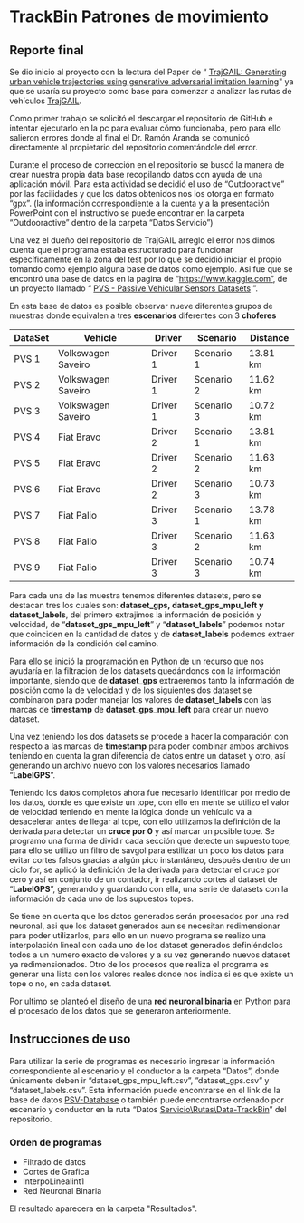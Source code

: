 # TrackBin Patrones de movimiento
## Reporte final 

Se dio inicio al proyecto con la lectura del Paper de “ [TrajGAIL: Generating urban vehicle trajectories using generative adversarial imitation learning](https://www.sciencedirect.com/science/article/abs/pii/S0968090X21001121?via%3Dihub "Paper del repositorio")" ya que se usaría su proyecto como base para comenzar a analizar las rutas de vehículos [TrajGAIL](https://github.com/benchoi93/TrajGAIL "Repositorio").

Como primer trabajo se solicitó el descargar el repositorio de GitHub e intentar ejecutarlo en la pc para evaluar cómo funcionaba, pero para ello salieron errores donde al final el Dr. Ramón Aranda se comunicó directamente al propietario del repositorio comentándole del error.

Durante el proceso de corrección en el repositorio se buscó la manera de crear nuestra propia data base recopilando datos con ayuda de una aplicación móvil. Para esta actividad se decidió el uso de “Outdooractive” por las facilidades y que los datos obtenidos nos los otorga en formato “gpx”. (la información correspondiente a la cuenta y a la presentación PowerPoint con el instructivo se puede encontrar en la carpeta “Outdooractive” dentro de la carpeta “Datos Servicio”)

Una vez el dueño del repositorio de TrajGAIL arreglo el error nos dimos cuenta que el programa estaba estructurado para funcionar específicamente en la zona del test por lo que se decidió iniciar el propio tomando como ejemplo alguna base de datos como ejemplo. Asi fue que se encontró una base de datos en la pagina de “https://www.kaggle.com”, de un proyecto llamado “ [PVS - Passive Vehicular Sensors Datasets](https://www.kaggle.com/jefmenegazzo/pvs-passive-vehicular-sensors-datasets "Database") ”. 

En esta base de datos es posible observar nueve diferentes grupos de muestras donde equivalen a tres **escenarios** diferentes con 3 **choferes**

|DataSet		|Vehicle		|Driver		|Scenario	|Distance|
|---------        |--------         |--------         |-------    |--------|
|PVS 1	|Volkswagen Saveiro	|Driver 1	      |Scenario 1	|13.81 km|
|PVS 2	|Volkswagen Saveiro	|Driver 1	      |Scenario 2	|11.62 km|
|PVS 3	|Volkswagen Saveiro	|Driver 1	      |Scenario 3	|10.72 km|
|PVS 4	|Fiat Bravo	            |Driver 2	      |Scenario 1	|13.81 km|
|PVS 5	|Fiat Bravo	      	|Driver 2	      |Scenario 2	|11.63 km|
|PVS 6	|Fiat Bravo	      	|Driver 2	      |Scenario 3	|10.73 km|
|PVS 7	|Fiat Palio	      	|Driver 3	      |Scenario 1	|13.78 km|
|PVS 8	|Fiat Palio	      	|Driver 3	      |Scenario 2	|11.63 km|
|PVS 9	|Fiat Palio	      	|Driver 3	      |Scenario 3	|10.74 km|

Para cada una de las muestra tenemos diferentes datasets, pero se destacan tres los cuales son: **dataset_gps, dataset_gps_mpu_left y dataset_labels**, del primero extrajimos la información de posición y velocidad, de “**dataset_gps_mpu_left**” y “**dataset_labels**” podemos notar que coinciden en la cantidad de datos y de **dataset_labels** podemos extraer información de la condición del camino.

Para ello se inició la programación en Python de un recurso que nos ayudaría en la filtración de los datasets quedándonos con la información importante, siendo que de **dataset_gps** extraeremos tanto la información de posición como la de velocidad y de los siguientes dos dataset se combinaron para poder manejar los valores de **dataset_labels** con las marcas de **timestamp** de **dataset_gps_mpu_left** para crear un nuevo dataset.

Una vez teniendo los dos datasets se procede a hacer la comparación con respecto a las marcas de **timestamp** para poder combinar ambos archivos teniendo en cuenta la gran diferencia de datos entre un dataset y otro, así generando un archivo nuevo con los valores necesarios llamado “**LabelGPS**”.

Teniendo los datos completos ahora fue necesario identificar por medio de los datos, donde es que existe un tope, con ello en mente se utilizo el valor de velocidad teniendo en mente la lógica donde un vehículo va a desacelerar antes de llegar al tope, con ello utilizamos la definición de la derivada para detectar un **cruce por 0** y así marcar un posible tope. Se programo una forma de dividir cada sección que detecte un supuesto tope, para ello se utilizo un filtro de savgol para estilizar un poco los datos para evitar cortes falsos gracias a algún pico instantáneo, después dentro de un ciclo for, se aplicó la definición de la derivada para detectar el cruce por cero y así en conjunto de un contador, ir realizando cortes al dataset de “**LabelGPS**”, generando y guardando con ella, una serie de datasets con la información de cada uno de los supuestos topes.

Se tiene en cuenta que los datos generados serán procesados por una red neuronal, asi que los dataset generados aun se necesitan redimensionar para poder utilizarlos, para ello en un nuevo programa se realizo una interpolación lineal con cada uno de los dataset generados definiéndolos todos a un numero exacto de valores y a su vez generando nuevos dataset ya redimensionados. Otro de los procesos que realiza el programa es generar una lista con los valores reales donde nos indica si es que existe un tope o no, en cada dataset.

Por ultimo se planteó el diseño de una **red neuronal binaria** en Python para el procesado de los datos que se generaron anteriormente.

## Instrucciones de uso
Para utilizar la serie de programas es necesario ingresar la información correspondiente al escenario y el conductor a la carpeta “Datos”, donde únicamente deben ir “dataset_gps_mpu_left.csv”, ”dataset_gps.csv” y “dataset_labels.csv”.
Esta información puede encontrarse en el link de la base de datos [PSV-Database](https://www.kaggle.com/jefmenegazzo/pvs-passive-vehicular-sensors-datasets)  o también puede encontrarse ordenado por escenario y conductor en la ruta “Datos [Servicio\Rutas\Data-TrackBin](Servicio\Rutas\Data-TrackBin)” del repositorio.

### Orden de programas

- Filtrado de datos
- Cortes de Grafica
- InterpoLinealint1
- Red Neuronal Binaria

El resultado aparecera en la carpeta "Resultados".
